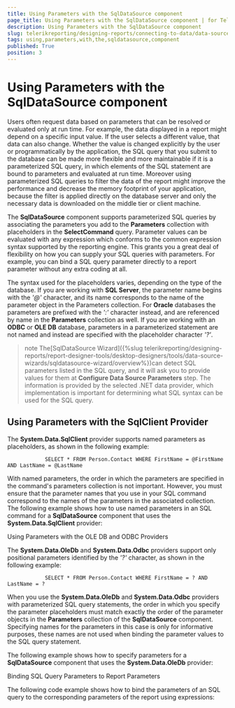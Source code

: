 ```yaml
---
title: Using Parameters with the SqlDataSource component
page_title: Using Parameters with the SqlDataSource component | for Telerik Reporting Documentation
description: Using Parameters with the SqlDataSource component
slug: telerikreporting/designing-reports/connecting-to-data/data-source-components/sqldatasource-component/using-parameters-with-the-sqldatasource-component
tags: using,parameters,with,the,sqldatasource,component
published: True
position: 3
---
```


# Using Parameters with the SqlDataSource component



Users often request data based on parameters that can be resolved or evaluated only at run time. For example, the
        data displayed in a report might depend on a specific input value. If the user selects a different value, that data
        can also change. Whether the value is changed explicitly by the user or programmatically by the application, the
        SQL query that you submit to the database can be made more flexible and more maintainable if it is a parameterized
        SQL query, in which elements of the SQL statement are bound to parameters and evaluated at run time. Moreover using
        parameterized SQL queries to filter the data of the report might improve the performance and decrease the memory
        footprint of your application, because the filter is applied directly on the database server and only the necessary
        data is downloaded on the middle tier or client machine.
      

The __SqlDataSource__ component supports parameterized SQL queries by associating the parameters
        you add to the __Parameters__ collection with placeholders in the __SelectCommand__ query. Parameter values can be evaluated with any expression which conforms to the common expression
        syntax supported by the reporting engine. This grants you a great deal of flexibility on how you can supply your
        SQL queries with parameters. For example, you can bind a SQL query parameter directly to a report parameter without
        any extra coding at all.
      

The syntax used for the placeholders varies, depending on the type of the database. If you are working with
        __SQL Server__, the parameter name begins with the *'@'* character,
        and its name corresponds to the name of the parameter object in the Parameters collection. For __Oracle__ databases the parameters are prefixed with the *':'* character instead,
        and are referenced by name in the __Parameters__ collection as well. If you are working with
        an __ODBC__ or __OLE DB__ database, parameters in a parameterized statement
        are not named and instead are specified with the placeholder character *'?'*.
      

>note The[SqlDataSource Wizard]({%slug telerikreporting/designing-reports/report-designer-tools/desktop-designers/tools/data-source-wizards/sqldatasource-wizard/overview%})can detect SQL parameters listed
          in the SQL query, and it will ask you to provide values for them at __Configure Data Source Parameters__ step.
          The information is provided by the selected .NET data provider,
          which implementation is important for determining what SQL syntax can be used for the SQL query.
>


## Using Parameters with the SqlClient Provider

The __System.Data.SqlClient__ provider supports named parameters as placeholders,
                as shown in the following example:
              

	
                SELECT * FROM Person.Contact WHERE FirstName = @FirstName AND LastName = @LastName
              



With named parameters, the order in which the parameters are specified in the command's parameters
                collection is not important. However, you must ensure that the parameter names that you use in your SQL
                command correspond to the names of the parameters in the associated collection. The following example
                shows how to use named parameters in an SQL command for a __SqlDataSource__
                component that uses the __System.Data.SqlClient__ provider:
              



	



	

Using Parameters with the OLE DB and ODBC Providers

The __System.Data.OleDb__ and __System.Data.Odbc__ providers
                support only positional parameters identified by the *'?'* character, as
                shown in the following example:
              

	
                SELECT * FROM Person.Contact WHERE FirstName = ? AND LastName = ?
              



When you use the __System.Data.OleDb__ and __System.Data.Odbc__
                providers with parameterized SQL query statements, the order in which you specify the parameter placeholders
                must match exactly the order of the parameter objects in the __Parameters__ collection
                of the __SqlDataSource__ component. Specifying names for the parameters in this case
                is only for informative purposes, these names are not used when binding the parameter values to the SQL
                query statement.
              

The following example shows how to specify parameters for a __SqlDataSource__ component
                that uses the __System.Data.OleDb__ provider:
              



	



	

Binding SQL Query Parameters to Report Parameters

The following code example shows how to bind the parameters of an SQL query to the corresponding
                parameters of the report using expressions:
              



	



	


